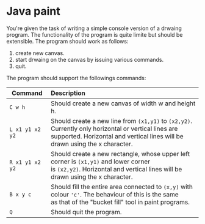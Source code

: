 # Java paint
You're given the task of writing a simple console version of a drwaing program. The functionality of the program is quite limite but should be extensible. The program should work as follows:

1. create new canvas.
2. start drwaing on the canvas by issuing various commands.
3. quit.

The program should support the followings commands:

| Command          | Description                                                                                          |
|------------------| :--------------------------------------------------------------------------------------------------- |
| `C w h`          | Should create a new canvas  of width w and height h. |
| `L x1 y1 x2 y2`  | Should create a new line from `(x1,y1)` to `(x2,y2)`. Currently only horizontal or vertical lines are<br /> supported. Horizontal and vertical lines will be drawn using the x character. |
| `R x1 y1 x2 y2`  | Should create a new rectangle, whose upper left corner is `(x1,y1)` and lower corner<br /> is `(x2,y2)`. Horizontal and vertical lines will be drawn using the x character. |
| `B x y c`        | Should fill the entire area connected to `(x,y)` with colour `'c'`. The behaviour of this is the same<br /> as that of the "bucket fill" tool in paint programs. |
| `Q`              | Should quit the program. |
